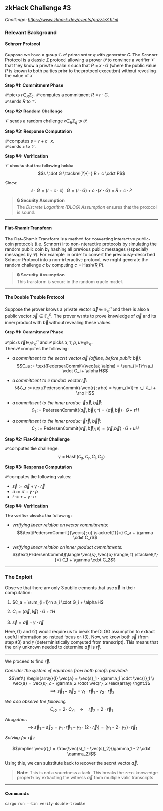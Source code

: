 ## zkHack Challenge #3  
*Challenge: https://www.zkhack.dev/events/puzzle3.html*

### Relevant Background

#### Schnorr Protocol

Suppose we have a group $\mathbb{G}$ of prime order $q$ with generator $G$.
The Schnorr Protocol is a classic $\Sigma$ protocol allowing a prover $\mathcal{P}$ to convince a verifier $\mathcal{V}$ that they know a private scalar $x$ such that $P = x \cdot G$ (where the public value $P$ is known to both parties prior to the protocol execution) without revealing the value of $x$.

**Step \#1: Commitment Phase**

$\mathcal{P}$ picks $r \in_{R} \mathbb{Z}_q$. $\mathcal{P}$ computes a commitment $R = r \cdot G$.  
$\mathcal{P}$ sends $R$ to $\mathcal{V}$.

**Step \#2: Random Challenge**

$\mathcal{V}$ sends a random challenge $c \in_{R} \mathbb{Z}_q$ to $\mathcal{P}$.

**Step \#3: Response Computation**

$\mathcal{P}$ computes $s = r + c \cdot x$.  
$\mathcal{P}$ sends $s$ to $\mathcal{V}$.

**Step \#4: Verification**

$\mathcal{V}$ checks that the following holds:
$$s \cdot G \stackrel{?}{=} R + c \cdot P$$

*Since:*
$$s \cdot G = (r + c \cdot x) \cdot G = (r \cdot G) + c \cdot (x \cdot G) = R + c \cdot P$$

> **🔒 Security Assumption:**  
> The *Discrete Logarithm (DLOG) Assumption* ensures that the protocol is sound. 

---

#### Fiat-Shamir Transform

The Fiat–Shamir Transform is a method for converting interactive public-coin protocols (i.e. Schnorr) into non-interactive protocols by simulating the random public coin by hashing all previous public messages (especially messages by $\mathcal{P}$). For example, in order to convert the previously-described Schnorr Protocol into a non-interactive protocol, we might generate the random challenge $c$ by computing $c = \text{Hash}(R, P)$.

> **🔒 Security Assumption:**  
> This transform is secure in the random oracle model. 

---

#### The Double Trouble Protocol

Suppose the prover knows a private vector $\vec{a} \in \mathbb{F}_q^n$ and there is also a public vector $\vec{b} \in \mathbb{F}_q^n$.   The prover wants to prove knowledge of $\vec{a}$ and its inner product with $\vec{b}$ without revealing these values.

**Step #1: Commitment Phase**

$\mathcal{P}$ picks $\vec{r} \in_{R} \mathbb{F}_q^n$ and $\mathcal{P}$ picks $\alpha, \tau, \rho, \upsilon \in_{R} \mathbb{F}_q$.  
Then $\mathcal{P}$ computes the following:

- *a commitment to the secret vector $\vec{a}$ (offline, before public $\vec{b}$):*  
  $$C_a := \text{PedersenCommit}(\vec{a}; \alpha) = \sum_{i=1}^n a_i \cdot G_i + \alpha H$$

- *a commitment to a random vector $\vec{r}$:*  
  $$C_r := \text{PedersenCommit}(\vec{r}; \rho) = \sum_{i=1}^n r_i G_i + \rho H$$

- *a commitment to the inner product $\langle \vec{a}, \vec{b} \rangle$:*   
  $$C_1 := \text{PedersenCommit}(\langle \vec{a}, \vec{b} \rangle; \tau) = \langle \vec{a}, \vec{b} \rangle \cdot G + \tau H$$

- *a commitment to the inner product $\langle \vec{r}, \vec{b} \rangle$:*  
  $$C_2 := \text{PedersenCommit}(\langle \vec{r}, \vec{b} \rangle; \upsilon) = \langle \vec{r}, \vec{b} \rangle \cdot G + \upsilon H$$

**Step #2: Fiat–Shamir Challenge**  

$\mathcal{P}$ computes the challenge:
$$\gamma = \text{Hash}(C_a, C_r, C_1, C_2)$$

**Step #3: Response Computation**  

$\mathcal{P}$ computes the following values:
- $\vec{s} := \vec{a} + \gamma \cdot \vec{r}$
- $u := \alpha + \gamma \cdot \rho$
- $t := \tau + \gamma \cdot \upsilon$

**Step #4: Verification**

The verifier checks the following:

- *verifying linear relation on vector commitments:*
  $$\text{PedersenCommit}(\vec{s}; u) \stackrel{?}{=} C_a + \gamma \cdot C_r$$

- *verifying linear relation on inner product commitments:*
  $$\text{PedersenCommit}(\langle \vec{s}, \vec{b} \rangle; t) \stackrel{?}{=} C_1 + \gamma \cdot C_2$$

---

### The Exploit

Observe that there are only 3 public elements that use $\vec{a}$ in their computation:

1. $C_a = \sum_{i=1}^n a_i \cdot G_i + \alpha H$ 

2. $C_1 = \langle \vec{a}, \vec{b} \rangle \cdot G + \tau H$ 

3. $\vec{s} = \vec{a} + \gamma \cdot \vec{r}$

Here, (1) and (2) would require us to break the DLOG assumption to extract useful information so instead focus on (3).
Now, we know both $\vec{s}$ (from step #3) and $\gamma$ (deterministically computed from transcript). This means that the only unknown needed to determine $\vec{a}$ is $\vec{r}$.

---  
  
We proceed to find $\vec{r}$.  

*Consider the system of equations from both proofs provided:*
$$\left\{
\begin{array}{l}
\vec{a} = \vec{s}_1 - \gamma_1 \cdot \vec{r}_1 \\
\vec{a} = \vec{s}_2 - \gamma_2 \cdot \vec{r}_2
\end{array}
\right.$$
$$\implies \vec{s}_1 - \vec{s}_2 = \gamma_1 \cdot \vec{r}_1 - \gamma_2 \cdot \vec{r}_2$$

*We also observe the following:*
$$C_{r2} = 2 \cdot C_{r1} \quad \Rightarrow \quad \vec{r}_2 = 2 \cdot \vec{r}_1$$

*Altogether:*
$$\implies \vec{s}_1 - \vec{s}_2 = \gamma_1 \cdot \vec{r}_1 - \gamma_2 \cdot (2 \cdot \vec{r}_1) = (\gamma_1 - 2 \cdot \gamma_2) \cdot \vec{r}_1$$

*Solving for $\vec{r}_1$:*

$$\implies \vec{r}_1 = \frac{\vec{s}_1 - \vec{s}_2}{\gamma_1 - 2 \cdot \gamma_2}$$

Using this, we can substitute back to recover the secret vector $\vec{a}$.

> **Note:** This is not a soundness attack. This breaks the zero-knowledge property by extracting the witness $\vec{a}$ from multiple valid transcripts

---

#### Commands

```rust
cargo run --bin verify-double-trouble
```
